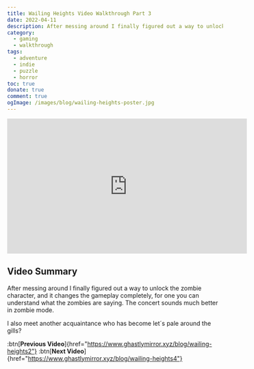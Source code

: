 ```yaml
---
title: Wailing Heights Video Walkthrough Part 3
date: 2022-04-11
description: After messing around I finally figured out a way to unlock the zombie character, and it changes the gameplay completely, like knowing what they´re saying.
category:
  - gaming
  - walkthrough
tags:
  - adventure
  - indie
  - puzzle
  - horror
toc: true
donate: true
comment: true
ogImage: /images/blog/wailing-heights-poster.jpg
---
```


<iframe width="560" height="315" src="https://www.youtube.com/embed/XNUgKwAOi5s?si=8w9rxo2Z0CYEJ9ng" title="YouTube video player" frameborder="0" allow="accelerometer; autoplay; clipboard-write; encrypted-media; gyroscope; picture-in-picture; web-share" referrerpolicy="strict-origin-when-cross-origin" allowfullscreen></iframe>

## **Video Summary**

After messing around I finally figured out a way to unlock the zombie character, and it changes the gameplay completely, for one you can understand what the zombies are saying. The concert sounds much better in zombie mode.

I also meet another acquaintance who has become let´s pale around the gills?

:btn[**Previous Video**]{href="https://www.ghastlymirror.xyz/blog/wailing-heights2"}  :btn[**Next Video**]{href="https://www.ghastlymirror.xyz/blog/wailing-heights4"}
